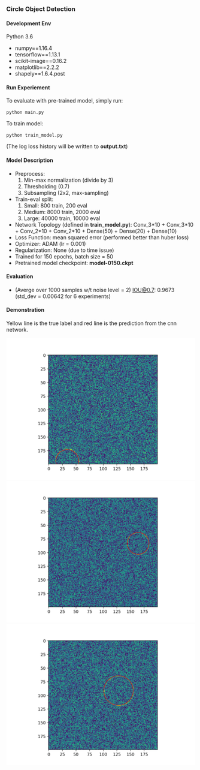### Circle Object Detection

#### Development Env
Python 3.6
  - numpy==1.16.4
  - tensorflow==1.13.1
  - scikit-image==0.16.2
  - matplotlib==2.2.2
  - shapely==1.6.4.post 

#### Run Experiement
To evaluate with pre-trained model, simply run:
```
python main.py
```

To train model:
```
python train_model.py
```
(The log loss history will be written to __output.txt__)

#### Model Description
- Preprocess:
    1. Min-max normalization (divide by 3)
    2. Thresholding (0.7)
    3. Subsampling (2x2, max-sampling)
- Train-eval split:
    1. Small: 800 train, 200 eval
    2. Medium: 8000 train, 2000 eval
    3. Large: 40000 train, 10000 eval
- Network Topology (defined in __train_model.py__): Conv\_3\*10 + Conv\_3\*10 + Conv\_2\*10 + Conv\_2\*10 + Dense(50) + Dense(20) + Dense(10)
- Loss Function: mean squared error (performed better than huber loss)
- Optimizer: ADAM (lr = 0.001)
- Regularization: None (due to time issue)
- Trained for 150 epochs, batch size = 50
- Pretrained model checkpoint: **model-0150.ckpt**

#### Evaluation
- (Averge over 1000 samples w/t noise level = 2) IOU@0.7: 0.9673 (std\_dev = 0.00642 for 6 experiments)

#### Demonstration
Yellow line is the true label and red line is the prediction from the cnn network.

![Example 1](img/example_1.png)
![Example 2](img/example_2.png)
![Example 3](img/example_3.png)

